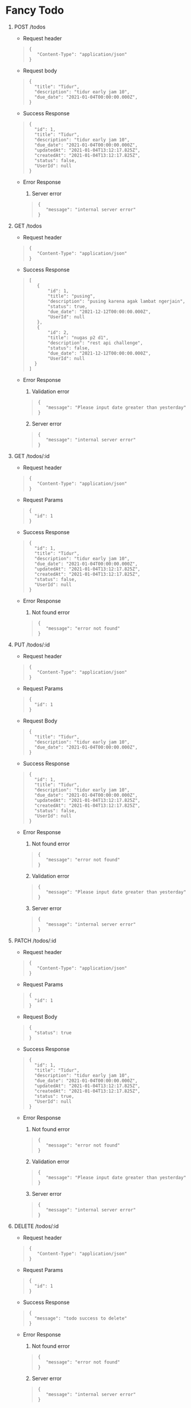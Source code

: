 # Fancy Todo

1. POST /todos

    * Request header
    > ```
    > { 
    >    "Content-Type": "application/json"  
    > }
    >```

    * Request body
    > ```
    > {
    >   "title": "Tidur",
    >   "description": "tidur early jam 10",
    >   "due_date": "2021-01-04T00:00:00.000Z", 
    > } 
    > ```

    * Success Response
    > ```
    > {
    >   "id": 1,
    >   "title": "Tidur",
    >   "description": "tidur early jam 10",
    >   "due_date": "2021-01-04T00:00:00.000Z",
    >   "updatedAt": "2021-01-04T13:12:17.825Z",
    >   "createdAt": "2021-01-04T13:12:17.825Z",
    >   "status": false,
    >   "UserId": null
    > } 
    > ```

    * Error Response

        1. Server error
        
        > ```
        > { 
        >    "message": "internal server error"  
        > }
        >```

2. GET /todos

    * Request header
    > ```
    > { 
    >    "Content-Type": "application/json"  
    > }
    >```

    * Success Response
    > ```
    >[
    >    {
    >        "id": 1,
    >        "title": "pusing",
    >        "description": "pusing karena agak lambat ngerjain",
    >        "status": true,
    >        "due_date": "2021-12-12T00:00:00.000Z",
    >        "UserId": null
    >    },
    >    {
    >        "id": 2,
    >        "title": "nugas p2 d1",
    >        "description": "rest api challenge",
    >        "status": false,
    >        "due_date": "2021-12-12T00:00:00.000Z",
    >        "UserId": null
    >   }
    >]
    > ```

    * Error Response

        1. Validation error

        > ```
        > { 
        >    "message": "Please input date greater than yesterday"  
        > }
        >```

        2. Server error
        > ```
        > { 
        >    "message": "internal server error" 
        > }
        >```

3.  GET /todos/:id

    * Request header
    > ```
    > { 
    >    "Content-Type": "application/json"  
    > }
    >```

    * Request Params
    > ```
    > {
    >   "id": 1
    > }

    * Success Response
    > ```
    > {
    >   "id": 1,
    >   "title": "Tidur",
    >   "description": "tidur early jam 10",
    >   "due_date": "2021-01-04T00:00:00.000Z",
    >   "updatedAt": "2021-01-04T13:12:17.825Z",
    >   "createdAt": "2021-01-04T13:12:17.825Z",
    >   "status": false,
    >   "UserId": null
    > } 
    > ```

    * Error Response

        1. Not found error
        > ```
        > { 
        >    "message": "error not found" 
        > }
        >```

4. PUT /todos/:id

    * Request header
    > ```
    > { 
    >    "Content-Type": "application/json"  
    > }
    >```

    * Request Params
    > ```
    > {
    >   "id": 1
    > }

    * Request Body
    > ```
    > {
    >   "title": "Tidur",
    >   "description": "tidur early jam 10",
    >   "due_date": "2021-01-04T00:00:00.000Z", 
    > } 
    > ```


    * Success Response
    > ```
    > {
    >   "id": 1,
    >   "title": "Tidur",
    >   "description": "tidur early jam 10",
    >   "due_date": "2021-01-04T00:00:00.000Z",
    >   "updatedAt": "2021-01-04T13:12:17.825Z",
    >   "createdAt": "2021-01-04T13:12:17.825Z",
    >   "status": false,
    >   "UserId": null
    > } 
    > ```

    * Error Response

        1. Not found error
        > ```
        > { 
        >    "message": "error not found" 
        > }
        >```

        2. Validation error
        > ```
        > { 
        >    "message": "Please input date greater than yesterday"
        > }
        >```

        3. Server error
        > ```
        > { 
        >    "message": "internal server error" 
        > }
        >```

5. PATCH /todos/:id

    * Request header
    > ```
    > { 
    >    "Content-Type": "application/json"  
    > }
    >```

    * Request Params
    > ```
    > {
    >   "id": 1
    > }

    * Request Body
    > ```
    > {
    >   "status": true 
    > } 
    > ```


    * Success Response
    > ```
    > {
    >   "id": 1,
    >   "title": "Tidur",
    >   "description": "tidur early jam 10",
    >   "due_date": "2021-01-04T00:00:00.000Z",
    >   "updatedAt": "2021-01-04T13:12:17.825Z",
    >   "createdAt": "2021-01-04T13:12:17.825Z",
    >   "status": true,
    >   "UserId": null
    > } 
    > ```

    * Error Response

        1. Not found error
        > ```
        > { 
        >    "message": "error not found" 
        > }
        >```

        2. Validation error
        > ```
        > { 
        >    "message": "Please input date greater than yesterday"
        > }
        >```

        3. Server error
        > ```
        > { 
        >    "message": "internal server error" 
        > }
        >```

6. DELETE /todos/:id

    * Request header
    > ```
    > { 
    >    "Content-Type": "application/json"  
    > }
    >```

    * Request Params
    > ```
    > {
    >   "id": 1
    > }

    * Success Response
    > ```
    > {
    >   "message": "todo success to delete"
    > }
    > ```

    * Error Response

        1. Not found error
        > ```
        > { 
        >    "message": "error not found" 
        > }
        >```

        2. Server error
        > ```
        > { 
        >    "message": "internal server error" 
        > }
        >```


